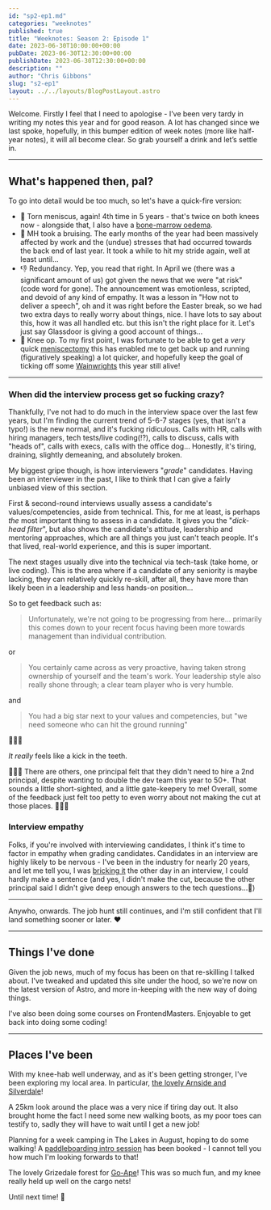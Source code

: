```yaml
---
id: "sp2-ep1.md"
categories: "weeknotes"
published: true
title: "Weeknotes: Season 2: Episode 1"
date: 2023-06-30T10:00:00+00:00
pubDate: 2023-06-30T12:30:00+00:00
publishDate: 2023-06-30T12:30:00+00:00
description: ""
author: "Chris Gibbons"
slug: "s2-ep1"
layout: ../../layouts/BlogPostLayout.astro
---
```


Welcome. Firstly I feel that I need to apologise - I’ve been very tardy in writing my notes this year and for good reason. A lot has changed since we last spoke, hopefully, in this bumper edition of week notes (more like half-year notes), it will all become clear. So grab yourself a drink and let’s settle in.

----

## What's happened then, pal?

To go into detail would be too much, so let's have a quick-fire version:

- 🦿 Torn meniscus, again! 4th time in 5 years - that's twice on both knees now - alongside that, I also have a [bone-marrow oedema](https://www.totalorthopaedics.london/another-cause-of-hip-and-knee-pain/#:~:text=What%20is%20Bone%20Marrow%20Oedema,pressure%20and%20fluid%20build%2Dup.).
- 🤯 MH took a bruising. The early months of the year had been massively affected by work and the (undue) stresses that had occurred towards the back end of last year. It took a while to hit my stride again, well at least until...
- 👎 Redundancy. Yep, you read that right. In April we (there was a significant amount of us) got given the news that we were "at risk" (code word for gone). The announcement was emotionless, scripted, and devoid of any kind of empathy. It was a lesson in "How not to deliver a speech", oh and it was right before the Easter break, so we had two extra days to really worry about things, nice. I have lots to say about this, how it was all handled etc. but this isn't the right place for it. Let's just say Glassdoor is giving a good account of things...
- 🏥 Knee op. To my first point, I was fortunate to be able to get a _very_ quick [meniscectomy](https://www.rcseng.ac.uk/patient-care/recovering-from-surgery/arthroscopic-meniscectomy/) this has enabled me to get back up and running (figuratively speaking) a lot quicker, and hopefully keep the goal of ticking off some [Wainwrights](https://en.wikipedia.org/wiki/List_of_Wainwrights) this year still alive!

----

### When did the interview process get so fucking crazy?

Thankfully, I've not had to do much in the interview space over the last few years, but I'm finding the current trend of 5-6-7 stages (yes, that isn't a typo!) is the new normal, and it's fucking ridiculous. Calls with HR, calls with hiring managers, tech tests/live coding(!?), calls to discuss, calls with "heads of", calls with execs, calls with the office dog... Honestly, it's tiring, draining, slightly demeaning, and absolutely broken.

My biggest gripe though, is how interviewers "_grade_" candidates. Having been an interviewer in the past, I like to think that I can give a fairly unbiased view of this section.

First &amp; second-round interviews usually assess a candidate's values/competencies, aside from technical. This, for me at least, is perhaps _the_ most important thing to assess in a candidate. It gives you the "*dick-head filter*", but also shows the candidate's attitude, leadership and mentoring approaches, which are all things you just can't teach people. It's that lived, real-world experience, and this is super important.

The next stages usually dive into the technical via tech-task (take home, or live coding). This is the area where if a candidate of any seniority is maybe lacking, they can relatively quickly re-skill, after all, they have more than likely been in a leadership and less hands-on position...

So to get feedback such as:

<blockquote>
<p>Unfortunately, we're not going to be progressing from here... primarily this comes down to your recent focus having been more towards management than individual contribution.</p>
</blockquote>

or

<blockquote>
<p>You certainly came across as very proactive, having taken strong ownership of yourself and the team's work. Your leadership style also really shone through; a clear team player who is very humble.</p>
</blockquote>

and

<blockquote>
<p>You had a big star next to your values and competencies, but "we need someone who can hit the ground running"</p>
</blockquote>

💩💩💩

*_It really_* feels like a kick in the teeth.

🚩🚩🚩 There are others, one principal felt that they didn't need to hire a 2nd principal, despite wanting to double the dev team this year to 50+. That sounds a little short-sighted, and a little gate-keepery to me! Overall, some of the feedback just felt too petty to even worry about not making the cut at those places. 🚩🚩🚩

### Interview empathy

Folks, if you're involved with interviewing candidates, I think it's time to factor in empathy when grading candidates. Candidates in an interview are highly likely to be nervous - I've been in the industry for nearly 20 years, and let me tell you, I was [bricking it](https://en.wiktionary.org/wiki/brick_it#:~:text=(slang%2C%20vulgar)%20To%20be,public%20I%20was%20bricking%20it.) the other day in an interview, I could hardly make a sentence (and yes, I didn't make the cut, because the other principal said I didn't give deep enough answers to the tech questions...🤷)

----

Anywho, onwards. The job hunt still continues, and I'm still confident that I'll land something sooner or later. ❤️

----

## Things I've done

Given the job news, much of my focus has been on that re-skilling I talked about. I've tweaked and updated this site under the hood, so we're now on the latest version of Astro, and more in-keeping with the new way of doing things.

I've also been doing some courses on FrontendMasters. Enjoyable to get back into doing some coding!

----

## Places I've been

With my knee-hab well underway, and as it's been getting stronger, I've been exploring my local area. In particular, [the lovely Arnside and Silverdale](https://www.arnsidesilverdaleaonb.org.uk/)!

A 25km look around the place was a very nice if tiring day out. It also brought home the fact I need some new walking boots, as my poor toes can testify to, sadly they will have to wait until I get a new job!

Planning for a week camping in The Lakes in August, hoping to do some walking! A [paddleboarding intro session](https://lakedistrictpaddleboarding.co.uk/) has been booked - I cannot tell you how much I'm looking forwards to that!

The lovely Grizedale forest for [Go-Ape](https://goape.co.uk/locations/grizedale)! This was so much fun, and my knee really held up well on the cargo nets!

Until next time! 👋

